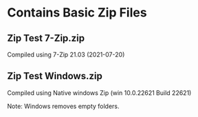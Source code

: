 # Contains Basic Zip Files

## Zip Test 7-Zip.zip
Compiled using 7-Zip 21.03 (2021-07-20)

## Zip Test Windows.zip
Compiled using Native windows Zip (win 10.0.22621 Build 22621)

Note: Windows removes empty folders.